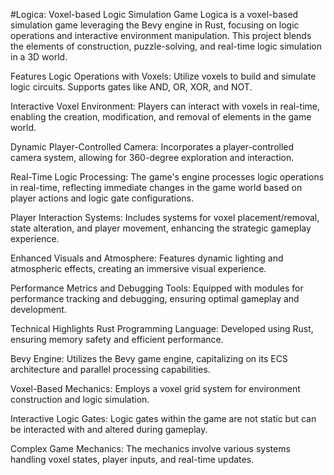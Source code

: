 #Logica: Voxel-based Logic Simulation Game
Logica is a voxel-based simulation game leveraging the Bevy engine in Rust, focusing on logic operations and interactive environment manipulation. This project blends the elements of construction, puzzle-solving, and real-time logic simulation in a 3D world.

Features
Logic Operations with Voxels: Utilize voxels to build and simulate logic circuits. Supports gates like AND, OR, XOR, and NOT.

Interactive Voxel Environment: Players can interact with voxels in real-time, enabling the creation, modification, and removal of elements in the game world.

Dynamic Player-Controlled Camera: Incorporates a player-controlled camera system, allowing for 360-degree exploration and interaction.

Real-Time Logic Processing: The game's engine processes logic operations in real-time, reflecting immediate changes in the game world based on player actions and logic gate configurations.

Player Interaction Systems: Includes systems for voxel placement/removal, state alteration, and player movement, enhancing the strategic gameplay experience.

Enhanced Visuals and Atmosphere: Features dynamic lighting and atmospheric effects, creating an immersive visual experience.

Performance Metrics and Debugging Tools: Equipped with modules for performance tracking and debugging, ensuring optimal gameplay and development.

Technical Highlights
Rust Programming Language: Developed using Rust, ensuring memory safety and efficient performance.

Bevy Engine: Utilizes the Bevy game engine, capitalizing on its ECS architecture and parallel processing capabilities.

Voxel-Based Mechanics: Employs a voxel grid system for environment construction and logic simulation.

Interactive Logic Gates: Logic gates within the game are not static but can be interacted with and altered during gameplay.

Complex Game Mechanics: The mechanics involve various systems handling voxel states, player inputs, and real-time updates.

